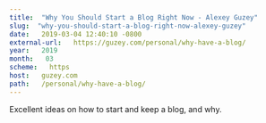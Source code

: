 ```yaml
---
title:  "Why You Should Start a Blog Right Now - Alexey Guzey" 
slug:  "why-you-should-start-a-blog-right-now-alexey-guzey" 
date:   2019-03-04 12:40:10 -0800 
external-url:   https://guzey.com/personal/why-have-a-blog/ 
year:   2019 
month:   03 
scheme:   https 
host:   guzey.com 
path:   /personal/why-have-a-blog/ 
---
```


Excellent ideas on how to start and keep a blog, and why.